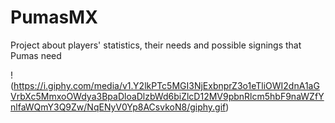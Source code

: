 # PumasMX
Project about players' statistics, their needs and possible signings that Pumas need

!(https://i.giphy.com/media/v1.Y2lkPTc5MGI3NjExbnprZ3o1eTliOWI2dnA1aGVrbXc5MmxoOWdya3BpaDloaDlzbWd6biZlcD12MV9pbnRlcm5hbF9naWZfYnlfaWQmY3Q9Zw/NqENyV0Yp8ACsvkoN8/giphy.gif)
